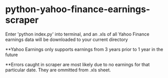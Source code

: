 # python-yahoo-finance-earnings-scraper

Enter 'python index.py' into terminal, and an .xls of all Yahoo Finance earnings data will be downloaded to your current directory

**Yahoo Earnings only supports earnings from 3 years prior to 1 year in the future

**Errors caught in scraper are most likely due to no earnings for that particular date.  They are ommitted from .xls sheet.
